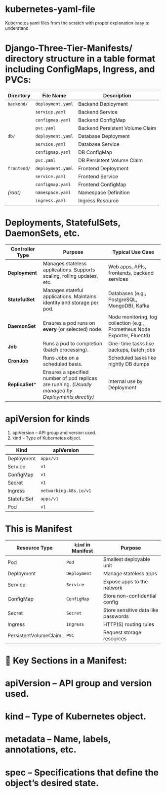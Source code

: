 # kubernetes-yaml-file
Kubernetes  yaml files from the scratch with proper explanation easy to understand 

 # Django-Three-Tier-Manifests/ directory structure in a table format including ConfigMaps, Ingress, and PVCs:

 | Directory   | File Name         | Description                     |
| ----------- | ----------------- | ------------------------------- |
| `backend/`  | `deployment.yaml` | Backend Deployment              |
|             | `service.yaml`    | Backend Service                 |
|             | `configmap.yaml`  | Backend ConfigMap               |
|             | `pvc.yaml`        | Backend Persistent Volume Claim |
| `db/`       | `deployment.yaml` | Database Deployment             |
|             | `service.yaml`    | Database Service                |
|             | `configmap.yaml`  | DB ConfigMap                    |
|             | `pvc.yaml`        | DB Persistent Volume Claim      |
| `frontend/` | `deployment.yaml` | Frontend Deployment             |
|             | `service.yaml`    | Frontend Service                |
|             | `configmap.yaml`  | Frontend ConfigMap              |
| *(root)*    | `namespace.yaml`  | Namespace Definition            |
|             | `ingress.yaml`    | Ingress Resource                |


 # Deployments, StatefulSets, DaemonSets, etc.

| Controller Type  | Purpose                                                                                             | Typical Use Case                                                          |
| ---------------- | --------------------------------------------------------------------------------------------------- | ------------------------------------------------------------------------- |
| **Deployment**   | Manages stateless applications. Supports scaling, rolling updates, etc.                             | Web apps, APIs, frontends, backend services                               |
| **StatefulSet**  | Manages stateful applications. Maintains identity and storage per pod.                              | Databases (e.g., PostgreSQL, MongoDB), Kafka                              |
| **DaemonSet**    | Ensures a pod runs on **every** (or selected) node.                                                 | Node monitoring, log collection (e.g., Prometheus Node Exporter, Fluentd) |
| **Job**          | Runs a pod to completion (batch processing).                                                        | One-time tasks like backups, batch jobs                                   |
| **CronJob**      | Runs Jobs on a scheduled basis.                                                                     | Scheduled tasks like nightly DB dumps                                     |
| **ReplicaSet**\* | Ensures a specified number of pod replicas are running. *(Usually managed by Deployments directly)* | Internal use by Deployment                                                |


# apiVersion  for kinds
1. apiVersion – API group and version used.
2. kind – Type of Kubernetes object.
 
 
 | Kind        | apiVersion             |
| ----------- | ---------------------- |
| Deployment  | `apps/v1`              |
| Service     | `v1`                   |
| ConfigMap   | `v1`                   |
| Secret      | `v1`                   |
| Ingress     | `networking.k8s.io/v1` |
| StatefulSet | `apps/v1`              |
| Pod         | `v1`                   |



# This is Manifest 

| Resource Type         | `kind` in Manifest | Purpose                             |
| --------------------- | ------------------ | ----------------------------------- |
| Pod                   | `Pod`              | Smallest deployable unit            |
| Deployment            | `Deployment`       | Manage stateless apps               |
| Service               | `Service`          | Expose apps to the network          |
| ConfigMap             | `ConfigMap`        | Store non-confidential config       |
| Secret                | `Secret`           | Store sensitive data like passwords |
| Ingress               | `Ingress`          | HTTP(S) routing rules               |
| PersistentVolumeClaim | `PVC`              | Request storage resources           |



# 📌 Key Sections in a Manifest:
# apiVersion – API group and version used.

# kind – Type of Kubernetes object.

# metadata – Name, labels, annotations, etc.

# spec – Specifications that define the object’s desired state.
